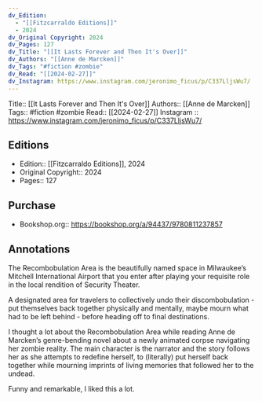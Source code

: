 ```yaml
---
dv_Edition:
  - "[[Fitzcarraldo Editions]]"
  - 2024
dv_Original Copyright: 2024
dv_Pages: 127
dv_Title: "[[It Lasts Forever and Then It's Over]]"
dv_Authors: "[[Anne de Marcken]]"
dv_Tags: "#fiction #zombie"
dv_Read: "[[2024-02-27]]"
dv_Instagram: https://www.instagram.com/jeronimo_ficus/p/C337LljsWu7/
---
```

Title:: [[It Lasts Forever and Then It's Over]]
Authors:: [[Anne de Marcken]]
Tags:: #fiction #zombie 
Read:: [[2024-02-27]]
Instagram :: https://www.instagram.com/jeronimo_ficus/p/C337LljsWu7/

## Editions
- Edition:: [[Fitzcarraldo Editions]], 2024
- Original Copyright:: 2024
- Pages:: 127

## Purchase
* Bookshop.org:: https://bookshop.org/a/94437/9780811237857
## Annotations

The Recombobulation Area is the beautifully named space in Milwaukee’s Mitchell International Airport that you enter after playing your requisite role in the local rendition of Security Theater.   
  
A designated area for travelers to collectively undo their discombobulation - put themselves back together physically and mentally, maybe mourn what had to be left behind - before heading off to final destinations.   
  
I thought a lot about the Recombobulation Area while reading Anne de Marcken’s genre-bending novel about a newly animated corpse navigating her zombie reality. The main character is the narrator and the story follows her as she attempts to redefine herself, to (literally) put herself back together while mourning imprints of living memories that followed her to the undead.   
  
Funny and remarkable, I liked this a lot.